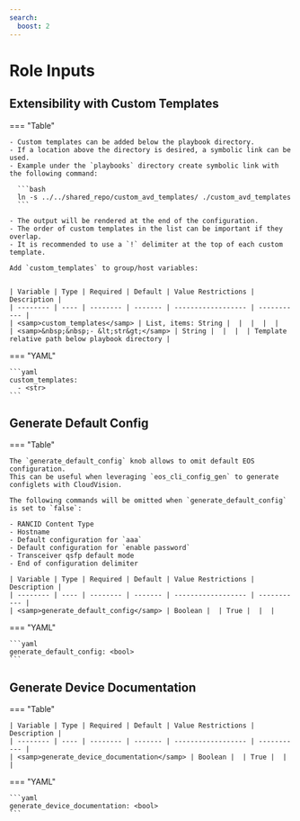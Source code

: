 ```yaml
---
search:
  boost: 2
---
```


# Role Inputs
## Extensibility with Custom Templates

=== "Table"

    - Custom templates can be added below the playbook directory.
    - If a location above the directory is desired, a symbolic link can be used.
    - Example under the `playbooks` directory create symbolic link with the following command:

      ```bash
      ln -s ../../shared_repo/custom_avd_templates/ ./custom_avd_templates
      ```

    - The output will be rendered at the end of the configuration.
    - The order of custom templates in the list can be important if they overlap.
    - It is recommended to use a `!` delimiter at the top of each custom template.

    Add `custom_templates` to group/host variables:


    | Variable | Type | Required | Default | Value Restrictions | Description |
    | -------- | ---- | -------- | ------- | ------------------ | ----------- |
    | <samp>custom_templates</samp> | List, items: String |  |  |  |  |
    | <samp>&nbsp;&nbsp;- &lt;str&gt;</samp> | String |  |  |  | Template relative path below playbook directory |

=== "YAML"

    ```yaml
    custom_templates:
      - <str>
    ```
## Generate Default Config

=== "Table"

    The `generate_default_config` knob allows to omit default EOS configuration.
    This can be useful when leveraging `eos_cli_config_gen` to generate configlets with CloudVision.

    The following commands will be omitted when `generate_default_config` is set to `false`:

    - RANCID Content Type
    - Hostname
    - Default configuration for `aaa`
    - Default configuration for `enable password`
    - Transceiver qsfp default mode
    - End of configuration delimiter

    | Variable | Type | Required | Default | Value Restrictions | Description |
    | -------- | ---- | -------- | ------- | ------------------ | ----------- |
    | <samp>generate_default_config</samp> | Boolean |  | True |  |  |

=== "YAML"

    ```yaml
    generate_default_config: <bool>
    ```
## Generate Device Documentation

=== "Table"


    | Variable | Type | Required | Default | Value Restrictions | Description |
    | -------- | ---- | -------- | ------- | ------------------ | ----------- |
    | <samp>generate_device_documentation</samp> | Boolean |  | True |  |  |

=== "YAML"

    ```yaml
    generate_device_documentation: <bool>
    ```
